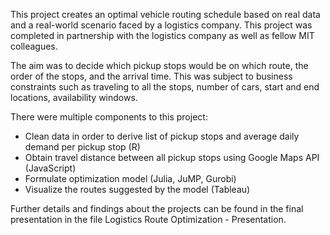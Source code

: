 This project creates an optimal vehicle routing schedule based on real data and a real-world scenario faced by a logistics company. This project was completed in partnership with the logistics company as well as fellow MIT colleagues.

The aim was to decide which pickup stops would be on which route, the order of the stops, and the arrival time. This was subject to business constraints such as traveling to all the stops, number of cars, start and end locations, availability windows.

There were multiple components to this project:

* Clean data in order to derive list of pickup stops and average daily demand per pickup stop (R)
* Obtain travel distance between all pickup stops using Google Maps API (JavaScript)
* Formulate optimization model (Julia, JuMP, Gurobi)
* Visualize the routes suggested by the model (Tableau)

Further details and findings about the projects can be found in the final presentation in the file Logistics Route Optimization - Presentation.
